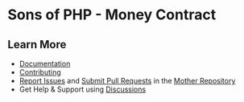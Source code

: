 Sons of PHP - Money Contract
============================

## Learn More

* [Documentation][docs]
* [Contributing][contributing]
* [Report Issues][issues] and [Submit Pull Requests][pull-requests] in the [Mother Repository][mother-repo]
* Get Help & Support using [Discussions][discussions]

[discussions]: https://github.com/orgs/SonsOfPHP/discussions
[mother-repo]: https://github.com/SonsOfPHP/sonsofphp
[contributing]: https://docs.sonsofphp.com/contributing/
[docs]: https://docs.sonsofphp.com/components/http-message/
[issues]: https://github.com/SonsOfPHP/sonsofphp/issues?q=is%3Aopen+is%3Aissue+label%3AMoney
[pull-requests]: https://github.com/SonsOfPHP/sonsofphp/pulls?q=is%3Aopen+is%3Apr+label%3AMoney
